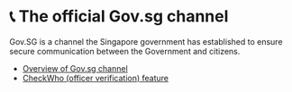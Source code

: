 # 📞 The official Gov.sg channel

Gov.SG is a channel the Singapore government has established to ensure secure communication between the Government and citizens. 

- [Overview of Gov.sg channel](overview-of-gov.sg-channel.md)
- [CheckWho (officer verification) feature](checkwho.md)